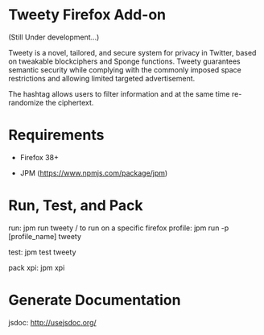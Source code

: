 # Tweety Firefox Add-on

(Still Under development...)

Tweety is a novel, tailored, and secure system for privacy in Twitter, based on tweakable blockciphers and Sponge functions. Tweety guarantees semantic security while complying with the commonly imposed space restrictions and allowing limited targeted advertisement.

The hashtag allows users to filter information and at the same time re-randomize the ciphertext.


# Requirements

- Firefox 38+

- JPM (https://www.npmjs.com/package/jpm)



# Run, Test, and Pack

run: jpm run tweety / to run on a specific firefox profile: jpm run -p [profile_name] tweety 

test: jpm test tweety

pack xpi: jpm xpi



# Generate Documentation

jsdoc: http://usejsdoc.org/